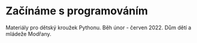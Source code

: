# Začínáme s programováním
Materiály pro dětský kroužek Pythonu.
Běh únor - červen 2022. Dům dětí a mládeže Modřany.